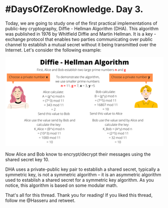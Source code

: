 # #DaysOfZeroKnowledge. Day 3.

Today, we are going to study one of the first practical implementations of public-key cryptography, Diffie - Hellman Algorithm (DHA). This algorithm was published in 1976 by Whitfield Diffie and Martin Hellman. It is a key - exchange protocol that enables two parties communicating over public channel to establish a mutual secret without it being transmitted over the Internet. Let's consider the following example: 

![Diffie - Hellman Algorithm](https://raw.githubusercontent.com/hasselalcala/DaysOfZeroKnowledge/main/images/diffieHellman.png)

Now Alice and Bob know to encrypt/decrypt their messages using the shared secret key 10.

DHA uses a private-public key pair to establish a shared secret, typically a symmetric key, is not a symmetric algorithm – it is an asymmetric algorithm used to establish a shared secret for a symmetric key algorithm. As you notice, this algorithm is based on some modular math. 

That's all for this thread. Thank you for reading! 
If you liked this thread, follow me @Hasseru and retweet.








